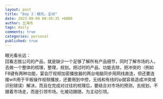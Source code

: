 ```yaml
---
layout: post
title: "Day 2：眼光，主动"
date: 2023-09-09 00:45:35 +0800
author: 丘海东 
tags: daily
comments: true
categories: personal
published: true
---
```

眼光看长远：  
回看志胜公司的产品，就是缺少一个足够了解所有产品细节，同时了解市场的人，去做一个整体的梳理，整理，规划。把过时的产品、功能去除，把冲突的（例如F8键有两种功能，宴会厅视频加密播放器的两台电脑同步用网线直连，但还要连接wifi用于平板操作视频播放，还要用到中控，无线和有线的ip就容易造成冲突或识别错误）解决，而且在完成对过往的梳理后，要结合对市场的预测，去规划，不跟着市场走，而是引领市场。化被动跟随，为主动引领。
